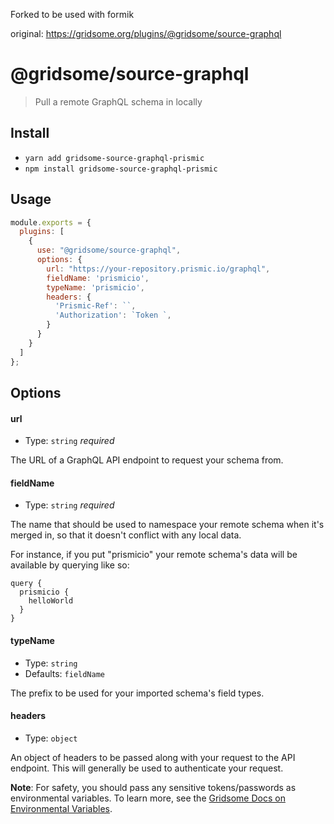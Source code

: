 Forked to be used with formik

original: https://gridsome.org/plugins/@gridsome/source-graphql

# @gridsome/source-graphql

> Pull a remote GraphQL schema in locally

## Install

- `yarn add gridsome-source-graphql-prismic`
- `npm install gridsome-source-graphql-prismic`

## Usage

```js
module.exports = {
  plugins: [
    {
      use: "@gridsome/source-graphql",
      options: {
        url: "https://your-repository.prismic.io/graphql",
        fieldName: 'prismicio',
        typeName: 'prismicio',
        headers: {
          'Prismic-Ref': ``,
          'Authorization': `Token `,
        }
      }
    }
  ]
};
```

## Options

#### url

- Type: `string` _required_

The URL of a GraphQL API endpoint to request your schema from.

#### fieldName

- Type: `string` _required_

The name that should be used to namespace your remote schema when it's merged in, so that it doesn't conflict with any local data.

For instance, if you put "prismicio" your remote schema's data will be available by querying like so:

```
query {
  prismicio {
    helloWorld
  }
}
```

#### typeName

- Type: `string`
- Defaults: `fieldName`

The prefix to be used for your imported schema's field types.

#### headers

- Type: `object`

An object of headers to be passed along with your request to the API endpoint. This will generally be used to authenticate your request.

**Note**: For safety, you should pass any sensitive tokens/passwords as environmental variables. To learn more, see the [Gridsome Docs on Environmental Variables](https://gridsome.org/docs/environment-variables/).
